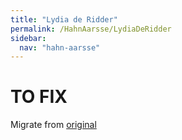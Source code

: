 ```yaml
---
title: "Lydia de Ridder"
permalink: /HahnAarsse/LydiaDeRidder
sidebar:
  nav: "hahn-aarsse"
---
```



# TO FIX

Migrate from [original](https://www.nierstrasz.org/HahnAarsse/LydiaDeRidder.html)
